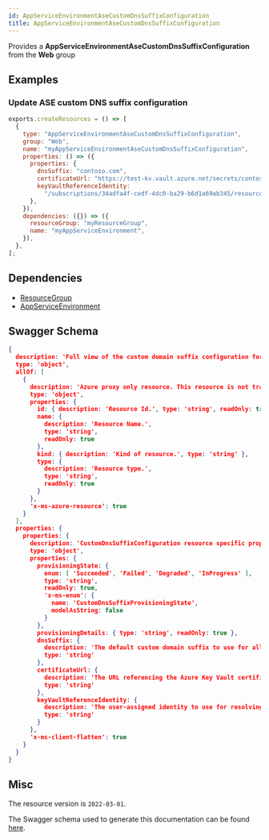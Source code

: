 ```yaml
---
id: AppServiceEnvironmentAseCustomDnsSuffixConfiguration
title: AppServiceEnvironmentAseCustomDnsSuffixConfiguration
---
```

Provides a **AppServiceEnvironmentAseCustomDnsSuffixConfiguration** from the **Web** group
## Examples
### Update ASE custom DNS suffix configuration
```js
exports.createResources = () => [
  {
    type: "AppServiceEnvironmentAseCustomDnsSuffixConfiguration",
    group: "Web",
    name: "myAppServiceEnvironmentAseCustomDnsSuffixConfiguration",
    properties: () => ({
      properties: {
        dnsSuffix: "contoso.com",
        certificateUrl: "https://test-kv.vault.azure.net/secrets/contosocert",
        keyVaultReferenceIdentity:
          "/subscriptions/34adfa4f-cedf-4dc0-ba29-b6d1a69ab345/resourcegroups/test-rg/providers/microsoft.managedidentity/userassignedidentities/test-user-mi",
      },
    }),
    dependencies: ({}) => ({
      resourceGroup: "myResourceGroup",
      name: "myAppServiceEnvironment",
    }),
  },
];

```
## Dependencies
- [ResourceGroup](../Resources/ResourceGroup.md)
- [AppServiceEnvironment](../Web/AppServiceEnvironment.md)
## Swagger Schema
```json
{
  description: 'Full view of the custom domain suffix configuration for ASEv3.',
  type: 'object',
  allOf: [
    {
      description: 'Azure proxy only resource. This resource is not tracked by Azure Resource Manager.',
      type: 'object',
      properties: {
        id: { description: 'Resource Id.', type: 'string', readOnly: true },
        name: {
          description: 'Resource Name.',
          type: 'string',
          readOnly: true
        },
        kind: { description: 'Kind of resource.', type: 'string' },
        type: {
          description: 'Resource type.',
          type: 'string',
          readOnly: true
        }
      },
      'x-ms-azure-resource': true
    }
  ],
  properties: {
    properties: {
      description: 'CustomDnsSuffixConfiguration resource specific properties',
      type: 'object',
      properties: {
        provisioningState: {
          enum: [ 'Succeeded', 'Failed', 'Degraded', 'InProgress' ],
          type: 'string',
          readOnly: true,
          'x-ms-enum': {
            name: 'CustomDnsSuffixProvisioningState',
            modelAsString: false
          }
        },
        provisioningDetails: { type: 'string', readOnly: true },
        dnsSuffix: {
          description: 'The default custom domain suffix to use for all sites deployed on the ASE.',
          type: 'string'
        },
        certificateUrl: {
          description: 'The URL referencing the Azure Key Vault certificate secret that should be used as the default SSL/TLS certificate for sites with the custom domain suffix.',
          type: 'string'
        },
        keyVaultReferenceIdentity: {
          description: 'The user-assigned identity to use for resolving the key vault certificate reference. If not specified, the system-assigned ASE identity will be used if available.',
          type: 'string'
        }
      },
      'x-ms-client-flatten': true
    }
  }
}
```
## Misc
The resource version is `2022-03-01`.

The Swagger schema used to generate this documentation can be found [here](https://github.com/Azure/azure-rest-api-specs/tree/main/specification/web/resource-manager/Microsoft.Web/stable/2022-03-01/AppServiceEnvironments.json).
